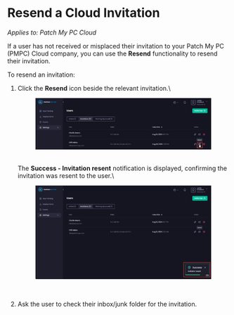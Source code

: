 # Resend a Cloud Invitation

_Applies to: Patch My PC Cloud_

If a user has not received or misplaced their invitation to your Patch My PC (PMPC) Cloud company, you can use the **Resend** functionality to resend their invitation.

To resend an invitation:

1.  Click the **Resend** icon beside the relevant invitation.\


    <figure><img src="../../../../.gitbook/assets/image (720).png" alt="Clicking the &#x22;Resend&#x22; link"><figcaption></figcaption></figure>

    \
    The **Success - Invitation resent** notification is displayed, confirming the invitation was resent to the user.\


    <figure><img src="../../../../.gitbook/assets/image (721).png" alt="“Success - Invitation resent” notification"><figcaption><p><br></p></figcaption></figure>
2. Ask the user to check their inbox/junk folder for the invitation.
